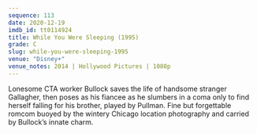 ```yaml
---
sequence: 113
date: 2020-12-19
imdb_id: tt0114924
title: While You Were Sleeping (1995)
grade: C
slug: while-you-were-sleeping-1995
venue: "Disney+"
venue_notes: 2014 | Hollywood Pictures | 1080p
---
```


Lonesome CTA worker Bullock saves the life of handsome stranger Gallagher, then poses as his fiancee as he slumbers in a coma only to find herself falling for his brother, played by Pullman. Fine but forgettable romcom buoyed by the wintery Chicago location photography and carried by Bullock’s innate charm.
